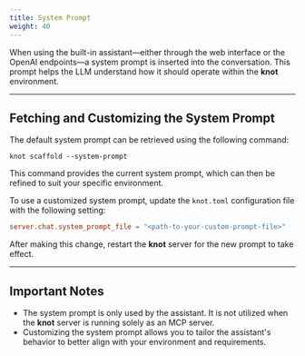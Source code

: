 ```yaml
---
title: System Prompt
weight: 40
---
```


When using the built-in assistant—either through the web interface or the OpenAI endpoints—a system prompt is inserted into the conversation. This prompt helps the LLM understand how it should operate within the **knot** environment.

---

## Fetching and Customizing the System Prompt

The default system prompt can be retrieved using the following command:

```shell
knot scaffold --system-prompt
```

This command provides the current system prompt, which can then be refined to suit your specific environment.

To use a customized system prompt, update the `knot.toml` configuration file with the following setting:

```toml {filename="knot.toml"}
server.chat.system_prompt_file = "<path-to-your-custom-prompt-file>"
```

After making this change, restart the **knot** server for the new prompt to take effect.

---

## Important Notes

- The system prompt is only used by the assistant. It is not utilized when the **knot** server is running solely as an MCP server.
- Customizing the system prompt allows you to tailor the assistant's behavior to better align with your environment and requirements.
